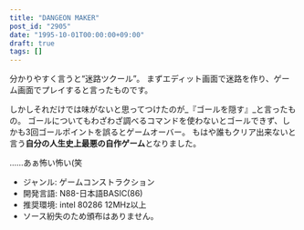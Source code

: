 ```yaml
---
title: "DANGEON MAKER"
post_id: "2905"
date: "1995-10-01T00:00:00+09:00"
draft: true
tags: []
---
```



分かりやすく言うと“迷路ツクール”。
まずエディット画面で迷路を作り、ゲーム画面でプレイすると言ったものです。

しかしそれだけでは味がないと思ってつけたのが_『ゴールを隠す』_と言ったもの。
ゴールについてもわざわざ調べるコマンドを使わないとゴールできず、しかも3回ゴールポイントを誤るとゲームオーバー。
もはや誰もクリア出来ないと言う**自分の人生史上最悪の自作ゲーム**となりました。

……あぁ怖い怖い(笑

* ジャンル: ゲームコンストラクション
* 開発言語: N88-日本語BASIC(86)
* 推奨環境: intel 80286 12MHz以上
* ソース紛失のため頒布はありません。
